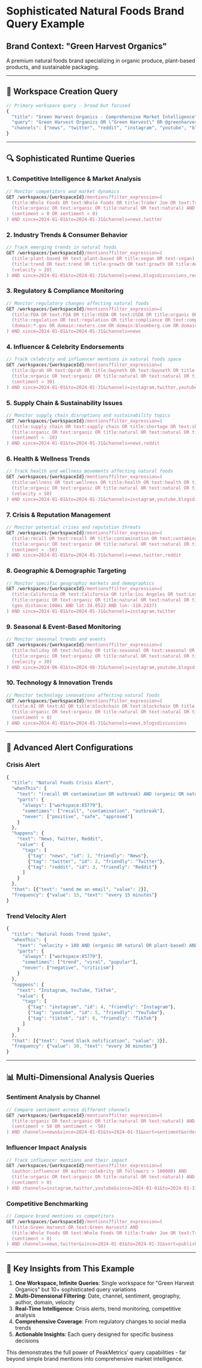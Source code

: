 # Sophisticated Natural Foods Brand Query Example

## Brand Context: "Green Harvest Organics"

A premium natural foods brand specializing in organic produce, plant-based products, and sustainable packaging.

---

## 🎯 **Workspace Creation Query**

```javascript
// Primary workspace query - broad but focused
{
  "title": "Green Harvest Organics - Comprehensive Market Intelligence",
  "query": "Green Harvest Organics OR \"Green Harvest\" OR @greenharvest",
  "channels": ["news", "twitter", "reddit", "instagram", "youtube", "blogsdiscussions"]
}
```

---

## 🔍 **Sophisticated Runtime Queries**

### **1. Competitive Intelligence & Market Analysis**

```javascript
// Monitor competitors and market dynamics
GET /workspaces/{workspaceId}/mentions?filter_expression=(
  (title:Whole Foods OR text:Whole Foods OR title:Trader Joe OR text:Trader Joe) AND
  (title:organic OR text:organic OR title:natural OR text:natural) AND
  (sentiment > 0 OR sentiment < 0)
) AND since=2024-01-01&to=2024-01-31&channels=news,twitter
```

### **2. Industry Trends & Consumer Behavior**

```javascript
// Track emerging trends in natural foods
GET /workspaces/{workspaceId}/mentions?filter_expression=(
  (title:plant-based OR text:plant-based OR title:vegan OR text:vegan) AND
  (title:trend OR text:trend OR title:growth OR text:growth OR title:demand OR text:demand) AND
  (velocity > 20)
) AND since=2024-01-01&to=2024-01-31&channels=news,blogsdiscussions,reddit
```

### **3. Regulatory & Compliance Monitoring**

```javascript
// Monitor regulatory changes affecting natural foods
GET /workspaces/{workspaceId}/mentions?filter_expression=(
  (title:FDA OR text:FDA OR title:USDA OR text:USDA OR title:organic OR text:organic) AND
  (title:regulation OR text:regulation OR title:compliance OR text:compliance OR title:certification OR text:certification) AND
  (domain:*.gov OR domain:reuters.com OR domain:bloomberg.com OR domain:wsj.com)
) AND since=2024-01-01&to=2024-01-31&channels=news
```

### **4. Influencer & Celebrity Endorsements**

```javascript
// Track celebrity and influencer mentions in natural foods space
GET /workspaces/{workspaceId}/mentions?filter_expression=(
  (title:Oprah OR text:Oprah OR title:Gwyneth OR text:Gwyneth OR title:Ellen OR text:Ellen) AND
  (title:organic OR text:organic OR title:natural OR text:natural OR title:healthy OR text:healthy) AND
  (sentiment > 30)
) AND since=2024-01-01&to=2024-01-31&channels=instagram,twitter,youtube
```

### **5. Supply Chain & Sustainability Issues**

```javascript
// Monitor supply chain disruptions and sustainability topics
GET /workspaces/{workspaceId}/mentions?filter_expression=(
  (title:supply chain OR text:supply chain OR title:shortage OR text:shortage OR title:disruption OR text:disruption) AND
  (title:organic OR text:organic OR title:natural OR text:natural OR title:produce OR text:produce) AND
  (sentiment < -20)
) AND since=2024-01-01&to=2024-01-31&channels=news,reddit
```

### **6. Health & Wellness Trends**

```javascript
// Track health and wellness movements affecting natural foods
GET /workspaces/{workspaceId}/mentions?filter_expression=(
  (title:wellness OR text:wellness OR title:health OR text:health OR title:nutrition OR text:nutrition) AND
  (title:organic OR text:organic OR title:natural OR text:natural OR title:superfood OR text:superfood) AND
  (velocity > 50)
) AND since=2024-01-01&to=2024-01-31&channels=instagram,youtube,blogsdiscussions
```

### **7. Crisis & Reputation Management**

```javascript
// Monitor potential crises and reputation threats
GET /workspaces/{workspaceId}/mentions?filter_expression=(
  (title:recall OR text:recall OR title:contamination OR text:contamination OR title:outbreak OR text:outbreak) AND
  (title:organic OR text:organic OR title:natural OR text:natural OR title:food OR text:food) AND
  (sentiment < -50)
) AND since=2024-01-01&to=2024-01-31&channels=news,twitter,reddit
```

### **8. Geographic & Demographic Targeting**

```javascript
// Monitor specific geographic markets and demographics
GET /workspaces/{workspaceId}/mentions?filter_expression=(
  (title:California OR text:California OR title:Los Angeles OR text:Los Angeles OR title:San Francisco OR text:San Francisco) AND
  (title:organic OR text:organic OR title:natural OR text:natural OR title:millennial OR text:millennial) AND
  (geo_distance:100mi AND lat:34.0522 AND lon:-118.2437)
) AND since=2024-01-01&to=2024-01-31&channels=instagram,twitter
```

### **9. Seasonal & Event-Based Monitoring**

```javascript
// Monitor seasonal trends and events
GET /workspaces/{workspaceId}/mentions?filter_expression=(
  (title:holiday OR text:holiday OR title:seasonal OR text:seasonal OR title:summer OR text:summer) AND
  (title:organic OR text:organic OR title:natural OR text:natural OR title:produce OR text:produce) AND
  (velocity > 30)
) AND since=2024-06-01&to=2024-08-31&channels=instagram,youtube,blogsdiscussions
```

### **10. Technology & Innovation Trends**

```javascript
// Monitor technology innovations affecting natural foods
GET /workspaces/{workspaceId}/mentions?filter_expression=(
  (title:AI OR text:AI OR title:blockchain OR text:blockchain OR title:automation OR text:automation) AND
  (title:organic OR text:organic OR title:natural OR text:natural OR title:farming OR text:farming) AND
  (sentiment > 0)
) AND since=2024-01-01&to=2024-01-31&channels=news,blogsdiscussions
```

---

## 🚨 **Advanced Alert Configurations**

### **Crisis Alert**

```javascript
{
  "title": "Natural Foods Crisis Alert",
  "whenThis": {
    "text": "(recall OR contamination OR outbreak) AND (organic OR natural) AND sentiment < -70",
    "parts": {
      "always": ["workspace:85779"],
      "sometimes": ["recall", "contamination", "outbreak"],
      "never": ["positive", "safe", "approved"]
    }
  },
  "happens": {
    "text": "News, Twitter, Reddit",
    "value": {
      "tags": [
        {"tag": "news", "id": 1, "friendly": "News"},
        {"tag": "twitter", "id": 2, "friendly": "Twitter"},
        {"tag": "reddit", "id": 3, "friendly": "Reddit"}
      ]
    }
  },
  "that": [{"text": "send me an email", "value": 2}],
  "frequency": {"value": 15, "text": "every 15 minutes"}
}
```

### **Trend Velocity Alert**

```javascript
{
  "title": "Natural Foods Trend Spike",
  "whenThis": {
    "text": "velocity > 100 AND (organic OR natural OR plant-based) AND sentiment > 30",
    "parts": {
      "always": ["workspace:85779"],
      "sometimes": ["trend", "viral", "popular"],
      "never": ["negative", "criticism"]
    }
  },
  "happens": {
    "text": "Instagram, YouTube, TikTok",
    "value": {
      "tags": [
        {"tag": "instagram", "id": 4, "friendly": "Instagram"},
        {"tag": "youtube", "id": 5, "friendly": "YouTube"},
        {"tag": "tiktok", "id": 6, "friendly": "TikTok"}
      ]
    }
  },
  "that": [{"text": "send Slack notification", "value": 3}],
  "frequency": {"value": 30, "text": "every 30 minutes"}
}
```

---

## 📊 **Multi-Dimensional Analysis Queries**

### **Sentiment Analysis by Channel**

```javascript
// Compare sentiment across different channels
GET /workspaces/{workspaceId}/mentions?filter_expression=(
  (title:organic OR text:organic OR title:natural OR text:natural) AND
  (sentiment > 50 OR sentiment < -50)
) AND channels=news&since=2024-01-01&to=2024-01-31&sort=sentiment&order=desc
```

### **Influencer Impact Analysis**

```javascript
// Track influencer mentions and their impact
GET /workspaces/{workspaceId}/mentions?filter_expression=(
  (author:influencer OR author:celebrity OR followers > 100000) AND
  (title:organic OR text:organic OR title:natural OR text:natural) AND
  (sentiment > 0)
) AND channels=instagram,twitter,youtube&since=2024-01-01&to=2024-01-31
```

### **Competitive Benchmarking**

```javascript
// Compare brand mentions vs competitors
GET /workspaces/{workspaceId}/mentions?filter_expression=(
  (title:Green Harvest OR text:Green Harvest) AND
  (title:Whole Foods OR text:Whole Foods OR title:Trader Joe OR text:Trader Joe) AND
  (sentiment > 0)
) AND channels=news,twitter&since=2024-01-01&to=2024-01-31&sort=published&order=desc
```

---

## 🎯 **Key Insights from This Example**

1. **One Workspace, Infinite Queries**: Single workspace for "Green Harvest Organics" but 10+ sophisticated query variations
2. **Multi-Dimensional Filtering**: Date, channel, sentiment, geography, author, domain, velocity
3. **Real-Time Intelligence**: Crisis alerts, trend monitoring, competitive analysis
4. **Comprehensive Coverage**: From regulatory changes to social media trends
5. **Actionable Insights**: Each query designed for specific business decisions

This demonstrates the full power of PeakMetrics' query capabilities - far beyond simple brand mentions into comprehensive market intelligence.
